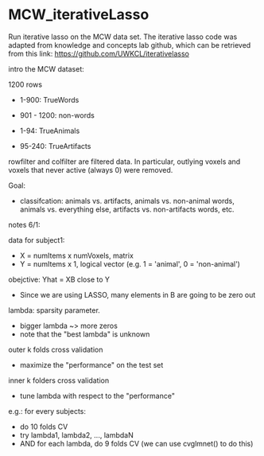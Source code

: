 # MCW_iterativeLasso
Run iterative lasso on the MCW data set. The iterative lasso code was adapted from knowledge and concepts lab github, which can be retrieved from this link: https://github.com/UWKCL/iterativelasso


intro the MCW dataset:

1200 rows
- 1-900: TrueWords
- 901 - 1200: non-words

- 1-94: TrueAnimals
- 95-240: TrueArtifacts

rowfilter and colfilter are filtered data. In particular, outlying voxels and voxels that never active (always 0) were removed. 
  
Goal: 
- classifcation: animals vs. artifacts, animals vs. non-animal words, animals vs. everything else, artifacts vs. non-artifacts words, etc. 


notes 6/1: 

data for subject1: 
- X = numItems x numVoxels, matrix
- Y = numItems x 1, logical vector  (e.g. 1 = 'animal', 0 = 'non-animal')

obejctive: Yhat = XB close to Y 
- Since we are using LASSO, many elements in B are going to be zero out

lambda: sparsity parameter. 
- bigger lambda ~> more zeros
- note that the "best lambda" is unknown 

outer k folds cross validation
- maximize the "performance" on the test set

inner k folders cross validation
- tune lambda with respect to the "performance"


e.g.: 
for every subjects: 
  - do 10 folds CV
  - try lambda1, lambda2, ..., lambdaN
  - AND  for each lambda, do 9 folds CV (we can use cvglmnet() to do this)


















